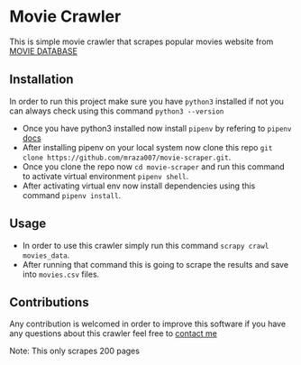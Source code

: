 # Movie Crawler
This is simple movie crawler that scrapes popular movies website from [MOVIE DATABASE](https://www.themoviedb.org)

## Installation
In order to run this project make sure you have `python3` installed if not you can always check using this command `python3 --version`
- Once you have python3 installed now install `pipenv` by refering to `pipenv` [docs](https://docs.pipenv.org/en/latest/)
- After installing pipenv on your local system now clone this repo `git clone https://github.com/mraza007/movie-scraper.git`.
- Once you clone the repo now `cd movie-scraper` and run  this command to activate virtual environment `pipenv shell`.
- After activating virtual env now install dependencies using this command `pipenv install`.


## Usage
- In order to use this crawler simply run this command `scrapy crawl movies_data`.
- After running that command this is going to scrape the results and save into `movies.csv` files.


## Contributions
Any contribution is welcomed in order to improve this software
if you have any questions about this crawler feel free to [contact me](mailto:muhammadraza0047@gmail.com)


Note: This only scrapes 200 pages
